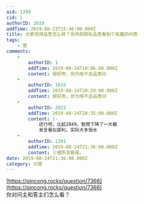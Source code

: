 ```yaml
---
aid: 1399
cid: 1
authorID: 2019
addTime: 2019-08-23T15:46:00.000Z
title: 大家觉得品葱怎么样？另外刚刚在品葱看到个有趣的问答
tags:
    - 葱
comments:
    -
        authorID: 1
        addTime: 2019-08-24T10:06:00.000Z
        content: 很好奇，你为啥不去品葱问
    -
        authorID: 1816
        addTime: 2019-08-24T20:29:00.000Z
        content: 很好奇，你为啥不去品葱问
    -
        authorID: 2022
        addTime: 2019-08-24T20:35:00.000Z
        content: |-
            还行吧，比起2049，智商下降了一大截  
            发言看似犀利，实际大多很水
    -
        authorID: 1391
        addTime: 2019-08-24T21:36:00.000Z
        content: 三楼所言极是。
date: 2019-08-24T21:36:00.000Z
category: 问答
---
```


[https://pincong.rocks/question/7366](https://pincong.rocks/question/7366)  
你对问主和答主们怎么看？

